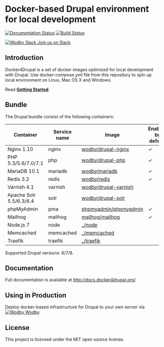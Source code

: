 # Docker-based Drupal environment for local development

[![Documentation Status](https://readthedocs.org/projects/docker4drupal/badge/?version=latest)](http://docs.docker4drupal.org)
[![Build Status](https://travis-ci.org/wodby/docker4drupal.svg?branch=master)](https://travis-ci.org/wodby/docker4drupal)

[![Wodby Slack](https://www.google.com/s2/favicons?domain=www.slack.com) Join us on Slack](https://slack.wodby.com/)

## Introduction

Docker4Drupal is a set of docker images optimized for local development with Drupal. Use docker-compose.yml file from this repository to spin up local environment on Linux, Mac OS X and Windows. 

Read [**Getting Started**](http://docs.docker4drupal.org/en/latest/).

## Bundle

The Drupal bundle consist of the following containers:

| Container | Service name | Image | Enabled by default |
| --------- | ------------ | ----- | ------------------ |
| Nginx 1.10              | nginx     | [wodby/drupal-nginx](https://github.com/wodby/drupal-nginx/)            | ✓ |
| PHP 5.3/5.6/7.0/7.1     | php       | [wodby/drupal-php](https://github.com/wodby/drupal-php/)                | ✓ |
| MariaDB 10.1            | mariadb   | [wodby/mariadb](https://github.com/wodby/mariadb/)                      | ✓ |
| Redis 3.2               | redis     | [wodby/redis](https://github.com/wodby/redis/)                          | ✓ |
| Varnish 4.1             | varnish   | [wodby/drupal-varnish](https://github.com/wodby/drupal-varnish)         |   |
| Apache Solr 5.5/6.3/6.4 | solr      | [wodby/drupal-solr](https://github.com/wodby/drupal-solr)               |   |
| phpMyAdmin              | pma       | [phpmyadmin/phpmyadmin](https://hub.docker.com/r/phpmyadmin/phpmyadmin) | ✓ |
| Mailhog                 | mailhog   | [mailhog/mailhog](https://hub.docker.com/r/mailhog/mailhog)             | ✓ |
| Node.js 7               | node      | [_/node](https://hub.docker.com/_/node)                                 |   |
| Memcached               | memcached | [_/memcached](https://hub.docker.com/_/memcached/)                      |   |
| Traefik                 | traefik   | [_/traefik](https://hub.docker.com/_/traefik/)                          |   |

Supported Drupal versions: 6/7/8.

## Documentation

Full documentation is available at http://docs.docker4drupal.org/.

## Using in Production

Deploy docker-based infrastructure for Drupal to your own server via [![Wodby](https://www.google.com/s2/favicons?domain=wodby.com) Wodby](https://wodby.com).

## License

This project is licensed under the MIT open source license.
